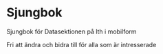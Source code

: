 # Sjungbok
Sjungbok för Datasektionen på lth i mobilform

Fri att ändra och bidra till för alla som är intresserade
